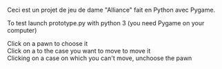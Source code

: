 Ceci est un projet de jeu de dame "Alliance" fait en Python avec Pygame.

To test launch prototype.py with python 3 (you need Pygame on your computer)  
   
Click on a pawn to choose it  
Click on a to the case you want to move to move it  
Clicking on a case on which you can't move, unchoose the pawn  